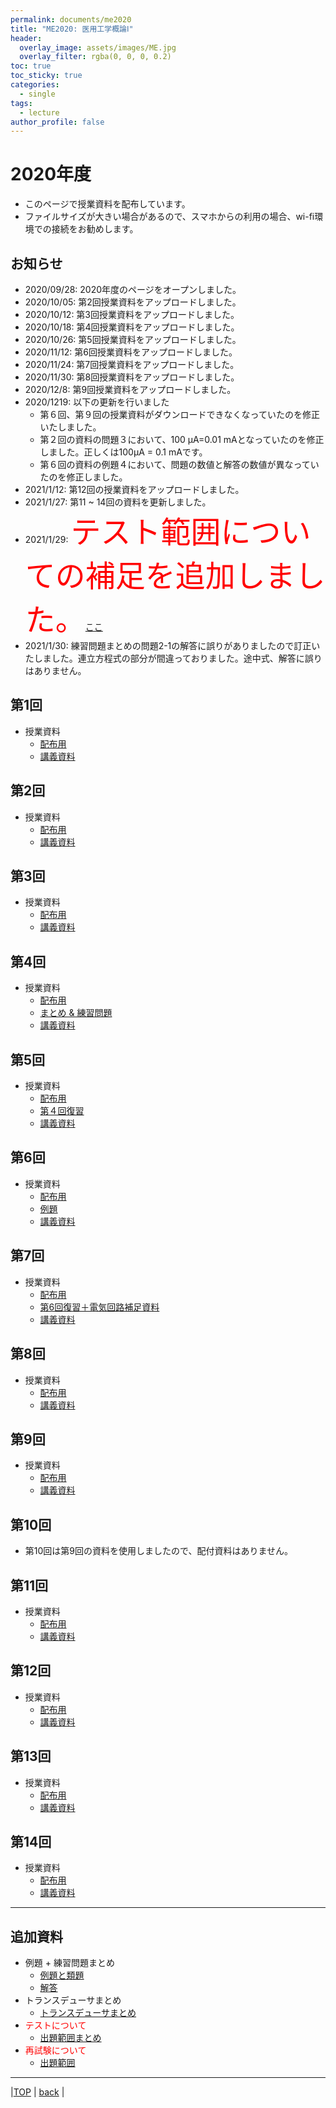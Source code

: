 ```yaml
---
permalink: documents/me2020
title: "ME2020: 医用工学概論Ⅰ"
header:
  overlay_image: assets/images/ME.jpg
  overlay_filter: rgba(0, 0, 0, 0.2)
toc: true
toc_sticky: true
categories:
  - single
tags:
  - lecture
author_profile: false
---
```


# 2020年度

* このページで授業資料を配布しています。
* ファイルサイズが大きい場合があるので、スマホからの利用の場合、wi-fi環境での接続をお勧めします。

## お知らせ
* 2020/09/28: 2020年度のページをオープンしました。
* 2020/10/05: 第2回授業資料をアップロードしました。
* 2020/10/12: 第3回授業資料をアップロードしました。
* 2020/10/18: 第4回授業資料をアップロードしました。
* 2020/10/26: 第5回授業資料をアップロードしました。
* 2020/11/12: 第6回授業資料をアップロードしました。
* 2020/11/24: 第7回授業資料をアップロードしました。
* 2020/11/30: 第8回授業資料をアップロードしました。
* 2020/12/8: 第9回授業資料をアップロードしました。
* 2020/1219: 以下の更新を行いました
  * 第６回、第９回の授業資料がダウンロードできなくなっていたのを修正いたしました。
  * 第２回の資料の問題３において、100 μA=0.01 mAとなっていたのを修正しました。正しくは100μA = 0.1 mAです。
  * 第６回の資料の例題４において、問題の数値と解答の数値が異なっていたのを修正しました。
* 2021/1/12: 第12回の授業資料をアップロードしました。
* 2021/1/27: 第11 ~ 14回の資料を更新しました。
* 2021/1/29: <font size="15" color="#ff0000">テスト範囲についての補足を追加しました。</font>[ここ](#追加資料)
* 2021/1/30: 練習問題まとめの問題2-1の解答に誤りがありましたので訂正いたしました。連立方程式の部分が間違っておりました。途中式、解答に誤りはありません。

## 第1回  
* 授業資料  
  * [配布用](attached/lecture1_9up.pdf)  
  * [講義資料](attached/lecture1.pdf)  

## 第2回  
* 授業資料  
  * [配布用](attached/lecture2_9up.pdf)  
  * [講義資料](attached/lecture2_cmp.pdf)  

## 第3回  
* 授業資料  
  * [配布用](attached/lecture3_9up.pdf)  
  * [講義資料](attached/lecture3.pdf)  

## 第4回  
* 授業資料  
  * [配布用](attached/lecture4_9up.pdf)  
  * [まとめ & 練習問題](attached/lecture4_summary.pdf)  
  * [講義資料](attached/lecture4.pdf)  

## 第5回  
* 授業資料  
  * [配布用](attached/lecture5_9up.pdf)  
  * [第４回復習](attached/lecture5_review.pdf)  
  * [講義資料](attached/lecture5_cmp.pdf)  

## 第6回  
* 授業資料  
  * [配布用](attached/lecture6_handout.pdf)  
  * [例題](attached/lecture6_examples.pdf)  
  * [講義資料](attached/lecture6.pdf)  

## 第7回  
* 授業資料  
  * [配布用](attached/lecture7_9up.pdf)  
  * [第6回復習＋電気回路補足資料](attached/lecture7_review.pdf)  
  * [講義資料](attached/lecture7_cmp.pdf)  

## 第8回  
* 授業資料  
  * [配布用](attached/lecture8_handout.pdf)   
  * [講義資料](attached/lecture8.pdf)  

## 第9回  
* 授業資料  
  * [配布用](attached/lecture9_handout.pdf)   
  * [講義資料](attached/lecture9.pdf)  

## 第10回
* 第10回は第9回の資料を使用しましたので、配付資料はありません。

## 第11回  
* 授業資料  
  * [配布用](attached/lecture11_handout.pdf)   
  * [講義資料](attached/lecture11.pdf)  
  
## 第12回  
* 授業資料  
  * [配布用](attached/lecture12_handout.pdf)   
  * [講義資料](attached/lecture12.pdf)  
  
## 第13回  
* 授業資料  
  * [配布用](attached/lecture13.pdf)   
  * [講義資料](attached/lecture13_cmp.pdf)  

## 第14回  
* 授業資料  
  * [配布用](attached/lecture14_handout.pdf)   
  * [講義資料](attached/lecture14.pdf)  

---

## 追加資料  
* 例題 + 練習問題まとめ
  * [例題と類題](attached/exercise_9up.pdf)
  * [解答](attached/exercise_answer_9up_rev.pdf)
* トランスデューサまとめ
  * [トランスデューサまとめ](attached/transducer.pdf)
* <font color="#ff0000">テストについて</font>
  * [出題範囲まとめ](attached/exam_info.pdf)  
* <font color="#ff0000">再試験について</font>
  * [出題範囲](/documents/me2020/reexam)
  
---
  
|[TOP](/) | <a href="javascript:history.back()">back</a> |
